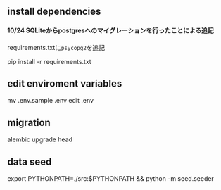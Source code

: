 ## install dependencies

#### 10/24 SQLiteからpostgresへのマイグレーションを行ったことによる追記
requirements.txtに`psycopg2`を追記

pip install -r requirements.txt

## edit enviroment variables

mv .env.sample .env
edit .env 

## migration

alembic upgrade head

## data seed

export PYTHONPATH=./src:$PYTHONPATH && python -m seed.seeder <revision>